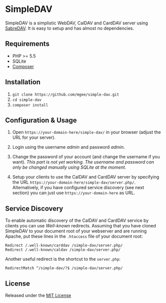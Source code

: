 SimpleDAV
=========

SimpleDAV is a simplistic WebDAV, CalDAV and CardDAV server using [SabreDAV](https://github.com/fruux/sabre-dav).
It is easy to setup and has almost no dependencies.

Requirements
------------
* PHP >= 5.5
* SQLite
* [Composer](https://getcomposer.org/)

Installation
------------

1. `git clone https://github.com/mgee/simple-dav.git`
2. `cd simple-dav`
3. `composer install`

Configuration & Usage
---------------------

1. Open `https://your-domain-here/simple-dav/` in your browser (adjust the URL for your server).

2. Login using the username *admin* and password *admin*.

3. Change the password of your account (and change the username if you want). 
*This part is not yet working. The username and password can only be changed manually using SQLite at the moment.*

4. Setup your clients to use the CalDAV and CardDAV server by specifying the URL `https://your-domain-here/simple-dav/server.php/`.
Alternatively, if you have configured service discovery (see next section) you can just use `https://your-domain-here` as URL.

Service Discovery
-----------------

To enable automatic discovery of the CalDAV and CardDAV service by clients you can use *Well-known* redirects.
Assuming that you have cloned SimpleDAV to your document root of your webserver and are running Apache, put these lines in the `.htaccess` file of your document root:
```
Redirect /.well-known/carddav /simple-dav/server.php/
Redirect /.well-known/caldav /simple-dav/server.php/
```

Another useful redirect is the shortcut to the `server.php`:
```
RedirectMatch ^/simple-dav/?$ /simple-dav/server.php/
```

License
-------

Released under the [MIT License](LICENSE)
